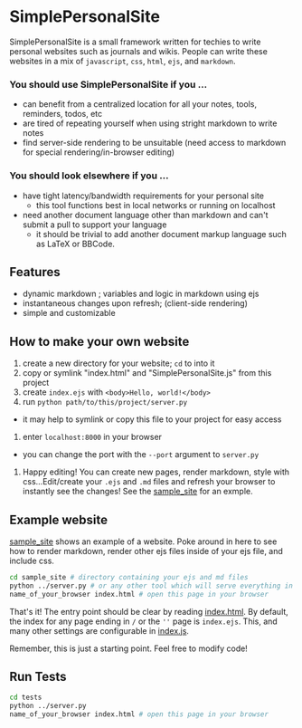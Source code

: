 # SimplePersonalSite
SimplePersonalSite is a small framework written for techies to write personal websites such as journals and wikis. People can write these websites in a mix of `javascript`, `css`, `html`, `ejs`, and `markdown`.

### You should use SimplePersonalSite if you &hellip;
- can benefit from a centralized location for all your notes, tools, reminders, todos, etc
- are tired of repeating yourself when using stright markdown to write notes
- find server-side rendering to be unsuitable (need access to markdown for special rendering/in-browser editing)

### You should look elsewhere if you &hellip;
- have tight latency/bandwidth requirements for your personal site
  - this tool functions best in local networks or running on localhost
- need another document language other than markdown and can't submit a pull to support your language
  - it should be trivial to add another document markup language such as LaTeX or BBCode.

## Features
- dynamic markdown ; variables and logic in markdown using ejs
- instantaneous changes upon refresh; (client-side rendering)
- simple and customizable

## How to make your own website
1. create a new directory for your website; `cd` to into it
1. copy or symlink "index.html" and "SimplePersonalSite.js" from this project
1. create `index.ejs` with `<body>Hello, world!</body>`
1. run `python path/to/this/project/server.py`
  - it may help to symlink or copy this file to your project for easy access
1. enter `localhost:8000` in your browser
  - you can change the port with the `--port` argument to `server.py`
1. Happy editing! You can create new pages, render markdown, style with css&hellip;Edit/create your `.ejs` and `.md` files and refresh your browser to instantly see the changes! See the [sample\_site](sample_site) for an exmple.

## Example website
[sample\_site](sample_site) shows an example of a website. Poke around in here to see how to render markdown, render other ejs files inside of your ejs file, and include css.

```sh
cd sample_site # directory containing your ejs and md files
python ../server.py # or any other tool which will serve everything in this directory without caching (eg nginx, apache)
name_of_your_browser index.html # open this page in your browser
```

That's it! The entry point should be clear by reading [index.html](index.html). By default, the index for any page ending in `/` or the `''` page is `index.ejs`. This, and many other settings are configurable in [index.js](index.js).

Remember, this is just a starting point. Feel free to modify code!

## Run Tests
```sh
cd tests
python ../server.py
name_of_your_browser index.html # open this page in your browser
```
